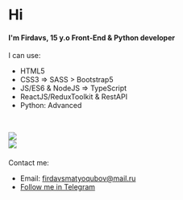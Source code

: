 <h1>Hi</h1>
<h4>I'm Firdavs, 15 y.o Front-End & Python developer</h4>
I can use:

- HTML5
- CSS3 => SASS > Bootstrap5
- JS/ES6 & NodeJS => TypeScript
- ReactJS/ReduxToolkit & RestAPI
- Python: Advanced

<br>

![](https://github-readme-stats.vercel.app/api/top-langs/?username=matyokubov&show_icons=true&theme=tokyonight)<br>
![](https://github-readme-stats.vercel.app/api?username=matyokubov&show_icons=true&theme=tokyonight)
<h4></h4>
Contact me:

- Email: firdavsmatyoqubov@mail.ru
- <a href="https://t.me/matyokuboff">Follow me in Telegram</a>
<h4></h4>
 
